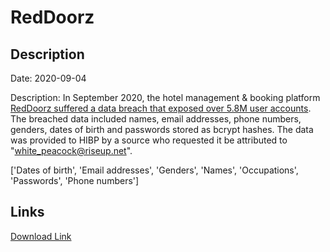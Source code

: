 # RedDoorz

## Description

Date: 2020-09-04

Description:
In September 2020, the hotel management &amp; booking platform <a href="https://www.bleepingcomputer.com/news/security/58-million-reddoorz-user-records-for-sale-on-hacking-forum/" target="_blank" rel="noopener">RedDoorz suffered a data breach that exposed over 5.8M user accounts</a>. The breached data included names, email addresses, phone numbers, genders, dates of birth and passwords stored as bcrypt hashes. The data was provided to HIBP by a source who requested it be attributed to &quot;white_peacock@riseup.net&quot;.


['Dates of birth', 'Email addresses', 'Genders', 'Names', 'Occupations', 'Passwords', 'Phone numbers']

## Links

[Download Link](https://link-to.net/1229997/508.7302759605181/dynamic/?r=aHR0cHM6Ly93d3cubWVkaWFmaXJlLmNvbS92aWV3L3ZXUkl1R1ltRzBiVDUzWC9yZWRkb29yei5jb20vZmlsZQ==)